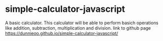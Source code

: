 # simple-calculator-javascript

A basic calculator.
This calculator will be able to perform basich operations like addition, subtraction, multiplication and division.
link to github page https://dunnieoo.github.io/simple-calculator-javascript/
